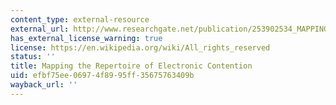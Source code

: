 ```yaml
---
content_type: external-resource
external_url: http://www.researchgate.net/publication/253902534_MAPPING_THE_REPERTOIRE_OF_ELECTRONIC_CONTENTION
has_external_license_warning: true
license: https://en.wikipedia.org/wiki/All_rights_reserved
status: ''
title: Mapping the Repertoire of Electronic Contention
uid: efbf75ee-0697-4f89-95ff-35675763409b
wayback_url: ''
---
```

